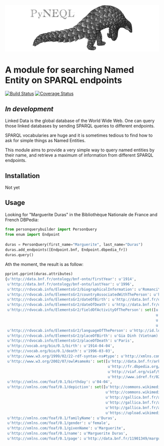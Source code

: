 ![PyNeQL](https://github.com/Valerie-Hanoka/PyNeQL/blob/master/illustration.png)


A module for searching Named Entity on SPARQL endpoints
===========================================================


[![Build Status](https://travis-ci.org/Valerie-Hanoka/PyNeQL.svg?branch=master)](https://travis-ci.org/Valerie-Hanoka/PyNeQL)
[![Coverage Status](https://coveralls.io/repos/github/Valerie-Hanoka/PyNeQL/badge.svg)](https://coveralls.io/github/Valerie-Hanoka/PyNeQL)


*In development*
---------------


Linked Data is the global database of the World Wide Web.
One can query those linked databases by sending SPARQL queries to different endpoints.

SPARQL vocabularies are huge and it is sometimes tedious to find how to ask for simple
things as Named Entities.

This module aims to provide a very simple way to query named entities by their name, and retrieve
a maximum of information from different SPARQL endpoints.

Installation
-----------

Not yet


Usage
-----

Looking for "Marguerite Duras" in the Bibliothèque Nationale de France and French DBPedia:

```python
from personquerybuilder import PersonQuery
from enum import Endpoint

duras = PersonQuery(first_name="Marguerite", last_name="Duras")
duras.add_endpoints([Endpoint.bnf, Endpoint.dbpedia_fr])
duras.query()
```


Ath the moment, the result is as follow:

```python
pprint.pprint(duras.attributes)
{u'http://data.bnf.fr/ontology/bnf-onto/firstYear': u'1914',
 u'http://data.bnf.fr/ontology/bnf-onto/lastYear': u'1996',
 u'http://rdvocab.info/ElementsGr2/biographicalInformation': u'Romanci\xe8re, cin\xe9aste et dramaturge. - Pseudonyme de Marguerite Donnadieu',
 u'http://rdvocab.info/ElementsGr2/countryAssociatedWithThePerson': u'http://id.loc.gov/vocabulary/countries/fr',
 u'http://rdvocab.info/ElementsGr2/dateOfBirth': u'http://data.bnf.fr/date/1914/',
 u'http://rdvocab.info/ElementsGr2/dateOfDeath': u'http://data.bnf.fr/date/1996/',
 u'http://rdvocab.info/ElementsGr2/fieldOfActivityOfThePerson': set([u'Audiovisuel',
                                                                     u'Litt\xe9ratures',
                                                                     u'http://dewey.info/class/791/',
                                                                     u'http://dewey.info/class/800/']),
 u'http://rdvocab.info/ElementsGr2/languageOfThePerson': u'http://id.loc.gov/vocabulary/iso639-2/fre',
 u'http://rdvocab.info/ElementsGr2/placeOfBirth': u'Gia Dinh (Vietnam)',
 u'http://rdvocab.info/ElementsGr2/placeOfDeath': u'Paris',
 u'http://vocab.org/bio/0.1/birth': u'1914-04-04',
 u'http://vocab.org/bio/0.1/death': u'1996-03-03',
 u'http://www.w3.org/1999/02/22-rdf-syntax-ns#type': u'http://xmlns.com/foaf/0.1/Person',
 u'http://www.w3.org/2002/07/owl#sameAs': set([u'http://data.bnf.fr/ark:/12148/cb119013498#about',
                                               u'http://fr.dbpedia.org/resource/Marguerite_Duras',
                                               u'http://viaf.org/viaf/97785734',
                                               u'http://www.idref.fr/027405168/id']),
 u'http://xmlns.com/foaf/0.1/birthday': u'04-04',
 u'http://xmlns.com/foaf/0.1/depiction': set([u'http://commons.wikimedia.org/wiki/Special:FilePath/Marguerite_Duras_1993.jpg',
                                              u'http://commons.wikimedia.org/wiki/Special:FilePath/Marguerite_Duras_1993.jpg?width=300',
                                              u'http://gallica.bnf.fr/ark:/12148/bpt6k3323544p.thumbnail',
                                              u'http://gallica.bnf.fr/ark:/12148/bpt6k33468995.thumbnail',
                                              u'http://gallica.bnf.fr/ark:/12148/bpt6k48048066.thumbnail',
                                              u'https://upload.wikimedia.org/wikipedia/commons/e/e9/Marguerite_Duras.png']),
 u'http://xmlns.com/foaf/0.1/familyName': u'Duras',
 u'http://xmlns.com/foaf/0.1/gender': u'female',
 u'http://xmlns.com/foaf/0.1/givenName': u'Marguerite',
 u'http://xmlns.com/foaf/0.1/name': u'Marguerite Duras',
 u'http://xmlns.com/foaf/0.1/page': u'http://data.bnf.fr/11901349/marguerite_duras/'}

```
